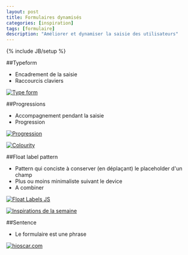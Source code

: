 ```yaml
---
layout: post
title: Formulaires dynamisés
categories: [inspiration]
tags: [formulaire]
description: "Améliorer et dynamiser la saisie des utilisateurs"
---
```

{% include JB/setup %}

##Typeform
- Encadrement de la saisie
- Raccourcis claviers

[![Type form](http://haveidols.com/grabs/Screen%20Shot%202014-06-16%20at%2014.16.31.png)](http://www.typeform.com/use-cases#form)

##Progressions
- Accompagnement pendant la saisie
- Progression

[![Progression](http://haveidols.com/grabs/Screen%20Shot%202014-06-16%20at%2014.11.29.png)](http://git.aaronlumsden.com/progression/#demo)

[![Colourity](http://haveidols.com/grabs/Screen%20Shot%202014-06-16%20at%2014.17.17.png)](http://colourity.github.io)

##Float label pattern
- Pattern qui conciste à conserver (en déplaçant) le placeholder d'un champ
- Plus ou moins minimaliste suivant le device
- A combiner

[![Float Labels JS](http://haveidols.com/grabs/Screen%20Shot%202014-06-16%20at%2014.43.34.png)](http://clubdesign.github.io/floatlabels.js)

[![Inspirations de la semaine](http://haveidols.com/grabs/Screen%20Shot%202014-06-16%20at%2014.44.59.png)](http://bradfrostweb.com/blog/post/float-label-pattern)

##Sentence
- Le formulaire est une phrase

[![hioscar.com](http://haveidols.com/grabs/Screen%20Shot%202014-06-16%20at%2014.18.58.png)](https://www.hioscar.com)
